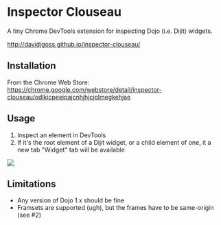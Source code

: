 # Inspector Clouseau

A tiny Chrome DevTools extension for inspecting Dojo (i.e. Dijit) widgets.

<http://davidjgoss.github.io/inspector-clouseau/>

## Installation

From the Chrome Web Store:  
<https://chrome.google.com/webstore/detail/inspector-clouseau/odlkicpeejpajcnhjhjcjplmegkehjae>

## Usage

1. Inspect an element in DevTools
2. If it's the root element of a Dijit widget, or a child element of one, it a new tab "Widget" tab will be available

![](//davidjgoss.github.io/inspector-clouseau/images/screenshot.png)

## Limitations

- Any version of Dojo 1.x should be fine
- Framsets are supported (ugh), but the frames have to be same-origin (see #2)
